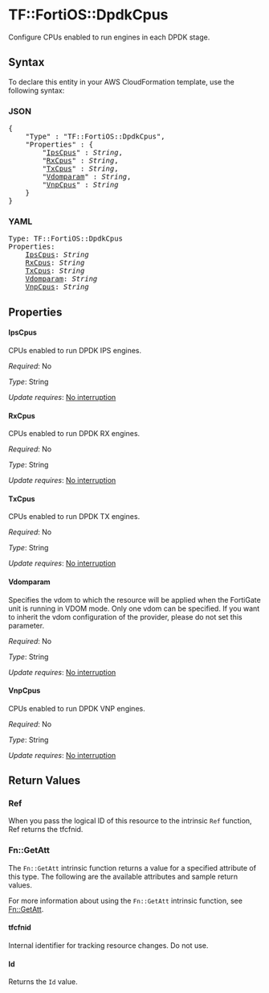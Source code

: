 # TF::FortiOS::DpdkCpus

Configure CPUs enabled to run engines in each DPDK stage.

## Syntax

To declare this entity in your AWS CloudFormation template, use the following syntax:

### JSON

<pre>
{
    "Type" : "TF::FortiOS::DpdkCpus",
    "Properties" : {
        "<a href="#ipscpus" title="IpsCpus">IpsCpus</a>" : <i>String</i>,
        "<a href="#rxcpus" title="RxCpus">RxCpus</a>" : <i>String</i>,
        "<a href="#txcpus" title="TxCpus">TxCpus</a>" : <i>String</i>,
        "<a href="#vdomparam" title="Vdomparam">Vdomparam</a>" : <i>String</i>,
        "<a href="#vnpcpus" title="VnpCpus">VnpCpus</a>" : <i>String</i>
    }
}
</pre>

### YAML

<pre>
Type: TF::FortiOS::DpdkCpus
Properties:
    <a href="#ipscpus" title="IpsCpus">IpsCpus</a>: <i>String</i>
    <a href="#rxcpus" title="RxCpus">RxCpus</a>: <i>String</i>
    <a href="#txcpus" title="TxCpus">TxCpus</a>: <i>String</i>
    <a href="#vdomparam" title="Vdomparam">Vdomparam</a>: <i>String</i>
    <a href="#vnpcpus" title="VnpCpus">VnpCpus</a>: <i>String</i>
</pre>

## Properties

#### IpsCpus

CPUs enabled to run DPDK IPS engines.

_Required_: No

_Type_: String

_Update requires_: [No interruption](https://docs.aws.amazon.com/AWSCloudFormation/latest/UserGuide/using-cfn-updating-stacks-update-behaviors.html#update-no-interrupt)

#### RxCpus

CPUs enabled to run DPDK RX engines.

_Required_: No

_Type_: String

_Update requires_: [No interruption](https://docs.aws.amazon.com/AWSCloudFormation/latest/UserGuide/using-cfn-updating-stacks-update-behaviors.html#update-no-interrupt)

#### TxCpus

CPUs enabled to run DPDK TX engines.

_Required_: No

_Type_: String

_Update requires_: [No interruption](https://docs.aws.amazon.com/AWSCloudFormation/latest/UserGuide/using-cfn-updating-stacks-update-behaviors.html#update-no-interrupt)

#### Vdomparam

Specifies the vdom to which the resource will be applied when the FortiGate unit is running in VDOM mode. Only one vdom can be specified. If you want to inherit the vdom configuration of the provider, please do not set this parameter.

_Required_: No

_Type_: String

_Update requires_: [No interruption](https://docs.aws.amazon.com/AWSCloudFormation/latest/UserGuide/using-cfn-updating-stacks-update-behaviors.html#update-no-interrupt)

#### VnpCpus

CPUs enabled to run DPDK VNP engines.

_Required_: No

_Type_: String

_Update requires_: [No interruption](https://docs.aws.amazon.com/AWSCloudFormation/latest/UserGuide/using-cfn-updating-stacks-update-behaviors.html#update-no-interrupt)

## Return Values

### Ref

When you pass the logical ID of this resource to the intrinsic `Ref` function, Ref returns the tfcfnid.

### Fn::GetAtt

The `Fn::GetAtt` intrinsic function returns a value for a specified attribute of this type. The following are the available attributes and sample return values.

For more information about using the `Fn::GetAtt` intrinsic function, see [Fn::GetAtt](https://docs.aws.amazon.com/AWSCloudFormation/latest/UserGuide/intrinsic-function-reference-getatt.html).

#### tfcfnid

Internal identifier for tracking resource changes. Do not use.

#### Id

Returns the <code>Id</code> value.

